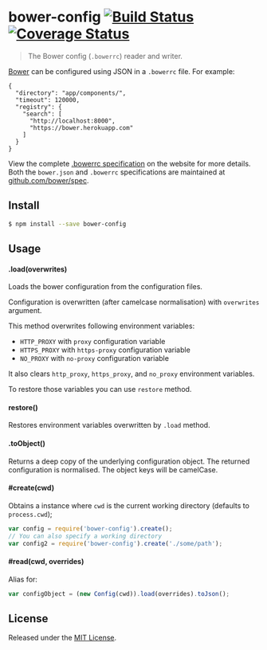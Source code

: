 # bower-config [![Build Status](https://secure.travis-ci.org/bower/config.png?branch=master)](http://travis-ci.org/bower/config)[![Coverage Status](https://coveralls.io/repos/bower/config/badge.svg?branch=master&service=github)](https://coveralls.io/github/bower/config?branch=master)

> The Bower config (`.bowerrc`) reader and writer.

[Bower](http://bower.io/) can be configured using JSON in a `.bowerrc` file. For example:

    {
      "directory": "app/components/",
      "timeout": 120000,
      "registry": {
        "search": [
          "http://localhost:8000",
          "https://bower.herokuapp.com"
        ]
      }
    }

View the complete [.bowerrc specification](http://bower.io/docs/config/#bowerrc-specification) on the website for more details. Both the `bower.json` and `.bowerrc` specifications are maintained at [github.com/bower/spec](https://github.com/bower/spec).

## Install

```sh
$ npm install --save bower-config
```


## Usage

#### .load(overwrites)

Loads the bower configuration from the configuration files.

Configuration is overwritten (after camelcase normalisation) with `overwrites` argument.

This method overwrites following environment variables:

- `HTTP_PROXY` with `proxy` configuration variable
- `HTTPS_PROXY` with `https-proxy` configuration variable
- `NO_PROXY` with `no-proxy` configuration variable

It also clears `http_proxy`, `https_proxy`, and `no_proxy` environment variables.

To restore those variables you can use `restore` method.

#### restore()

Restores environment variables overwritten by `.load` method.

#### .toObject()

Returns a deep copy of the underlying configuration object.
The returned configuration is normalised.
The object keys will be camelCase.


#### #create(cwd)

Obtains a instance where `cwd` is the current working directory (defaults to `process.cwd`);

```js
var config = require('bower-config').create();
// You can also specify a working directory
var config2 = require('bower-config').create('./some/path');
```

#### #read(cwd, overrides)

Alias for:

```js
var configObject = (new Config(cwd)).load(overrides).toJson();
```

## License

Released under the [MIT License](http://www.opensource.org/licenses/mit-license.php).
